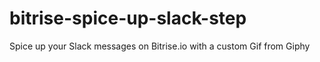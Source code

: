 # bitrise-spice-up-slack-step
Spice up your Slack messages on Bitrise.io with a custom Gif from Giphy
